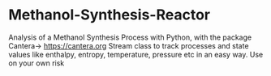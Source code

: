 # Methanol-Synthesis-Reactor
Analysis of a Methanol Synthesis Process with Python, with the package Cantera-> https://cantera.org
Stream class to track processes and state values like enthalpy, entropy, temperature, pressure etc in an easy way.
Use on your own risk
